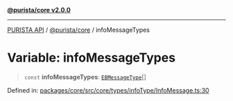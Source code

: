 [**@purista/core v2.0.0**](../README.md)

***

[PURISTA API](../../../packages.md) / [@purista/core](../README.md) / infoMessageTypes

# Variable: infoMessageTypes

> `const` **infoMessageTypes**: [`EBMessageType`](../enumerations/EBMessageType.md)[]

Defined in: [packages/core/src/core/types/infoType/InfoMessage.ts:30](https://github.com/puristajs/purista/blob/master/packages/core/src/core/types/infoType/InfoMessage.ts#L30)
